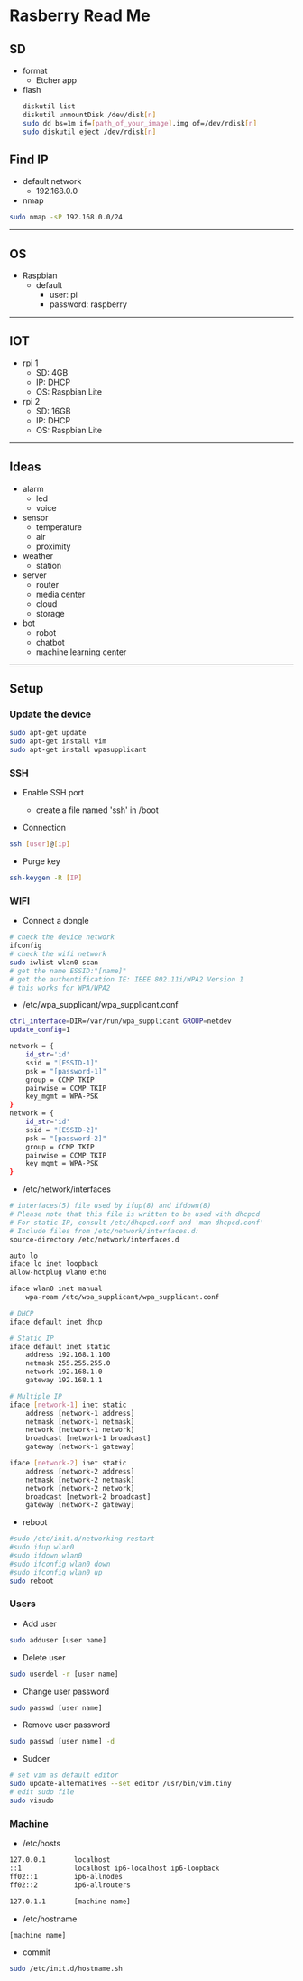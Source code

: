 # Rasberry Read Me
## SD
- format
    - Etcher app
- flash
    ```bash
    diskutil list
    diskutil unmountDisk /dev/disk[n]
    sudo dd bs=1m if=[path_of_your_image].img of=/dev/rdisk[n]
    sudo diskutil eject /dev/rdisk[n]
    ```

## Find IP
- default network
    - 192.168.0.0
- nmap
```bash
sudo nmap -sP 192.168.0.0/24
```

----------
## OS
- Raspbian
    - default
        - user: pi
        - password: raspberry

----------
## IOT
- rpi 1
    - SD: 4GB
    - IP: DHCP
    - OS: Raspbian Lite
- rpi 2
    - SD: 16GB
    - IP: DHCP
    - OS: Raspbian Lite

----------

## Ideas

- alarm
    - led
    - voice
- sensor
    - temperature
    - air
    - proximity
- weather
    - station
- server
    - router
    - media center
    - cloud
    - storage
- bot
    - robot
    - chatbot
    - machine learning center

----------

## Setup
### Update the device
```bash
sudo apt-get update
sudo apt-get install vim
sudo apt-get install wpasupplicant
```
### SSH
- Enable SSH port
    - create a file named 'ssh' in /boot

- Connection
```bash
ssh [user]@[ip]
```
- Purge key
```bash
ssh-keygen -R [IP]
```

### WIFI
- Connect a dongle
```bash
# check the device network
ifconfig
# check the wifi network
sudo iwlist wlan0 scan
# get the name ESSID:"[name]"
# get the authentification IE: IEEE 802.11i/WPA2 Version 1
# this works for WPA/WPA2
```
- /etc/wpa_supplicant/wpa_supplicant.conf
```bash
ctrl_interface=DIR=/var/run/wpa_supplicant GROUP=netdev
update_config=1

network = {
    id_str='id'
    ssid = "[ESSID-1]"
    psk = "[password-1]"
    group = CCMP TKIP
    pairwise = CCMP TKIP
    key_mgmt = WPA-PSK
}
network = {
    id_str='id'
    ssid = "[ESSID-2]"
    psk = "[password-2]"
    group = CCMP TKIP
    pairwise = CCMP TKIP
    key_mgmt = WPA-PSK
}
```
- /etc/network/interfaces
```bash
# interfaces(5) file used by ifup(8) and ifdown(8)
# Please note that this file is written to be used with dhcpcd
# For static IP, consult /etc/dhcpcd.conf and 'man dhcpcd.conf'
# Include files from /etc/network/interfaces.d:
source-directory /etc/network/interfaces.d

auto lo
iface lo inet loopback
allow-hotplug wlan0 eth0

iface wlan0 inet manual
    wpa-roam /etc/wpa_supplicant/wpa_supplicant.conf

# DHCP
iface default inet dhcp

# Static IP
iface default inet static
    address 192.168.1.100
    netmask 255.255.255.0
    network 192.168.1.0
    gateway 192.168.1.1

# Multiple IP
iface [network-1] inet static
    address [network-1 address]
    netmask [network-1 netmask]
    network [network-1 network]
    broadcast [network-1 broadcast]
    gateway [network-1 gateway]

iface [network-2] inet static
    address [network-2 address]
    netmask [network-2 netmask]
    network [network-2 network]
    broadcast [network-2 broadcast]
    gateway [network-2 gateway]

```

- reboot
```bash
#sudo /etc/init.d/networking restart
#sudo ifup wlan0
#sudo ifdown wlan0
#sudo ifconfig wlan0 down
#sudo ifconfig wlan0 up
sudo reboot
```
### Users
- Add user
```bash
sudo adduser [user name]
```
- Delete user
```bash
sudo userdel -r [user name]
```
- Change user password
```bash
sudo passwd [user name]
```
- Remove user password
```bash
sudo passwd [user name] -d
```
- Sudoer
```bash
# set vim as default editor
sudo update-alternatives --set editor /usr/bin/vim.tiny
# edit sudo file
sudo visudo
```

### Machine
- /etc/hosts
```bash
127.0.0.1       localhost
::1             localhost ip6-localhost ip6-loopback
ff02::1         ip6-allnodes
ff02::2         ip6-allrouters

127.0.1.1       [machine name]
```
- /etc/hostname
```bash
[machine name]
```
- commit
```bash
sudo /etc/init.d/hostname.sh
```